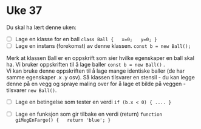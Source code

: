 # Uke 37

Du skal ha lært denne uken:

* [ ] Lage en klasse for en ball `class Ball {   x=0;   y=0; }`
* [ ] Lage en instans \(forekomst\) av denne klassen. `const b = new Ball();`

Merk at klassen Ball er en oppskrift som sier hvilke egenskaper en ball skal ha. Vi bruker oppskriften til å lage baller `const b = new Ball()` .  
Vi kan bruke denne oppskriften til å lage mange identiske baller \(de har samme egenskaper .x .y osv\). Så klassen tilsvarer en stensil - du kan legge denne på en vegg og spraye maling over for å lage et bilde på veggen - tilsvarer `new Ball()`.

* [ ] Lage en betingelse som tester en verdi `if (b.x < 0) { .... }`
* [ ] Lage en funksjon som gir tilbake en verdi \(return\) `function giMegEnFarge() {   return 'blue'; }`

